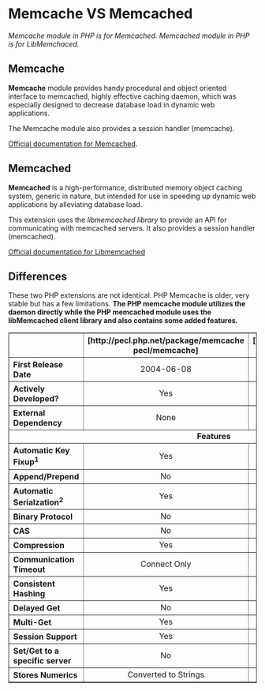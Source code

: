 # Memcache VS Memcached

_Memcache module in PHP is for Memcached._
_Memcached module in PHP is for LibMemchaced._


## Memcache

**Memcache** module provides handy procedural and object 
oriented interface to memcached, highly effective caching daemon, 
which was especially designed to decrease database load 
in dynamic web applications.

The Memcache module also provides a session handler (memcache).

[Official documentation for Memcached](http://www.memcached.org/).


## Memcached

**Memcached** is a high-performance, distributed memory object 
caching system, generic in nature, but intended for use 
in speeding up dynamic web applications by alleviating 
database load.

This extension uses the *libmemcached library* to provide an API 
for communicating with memcached servers. It also provides 
a session handler (memcached).

[Official documentation for Libmemcached](http://libmemcached.org/libMemcached.html)

## Differences

These two PHP extensions are not identical. 
PHP Memcache is older, very stable but has a few limitations. 
**The PHP memcache module utilizes the daemon directly 
while the PHP memcached module uses the libMemcached client library and also contains some added features.**

<table border=1 cellpadding=5>
    <tr>
        <th> </th>
        <th>[http://pecl.php.net/package/memcache pecl/memcache]</th>
        <th>[http://pecl.php.net/package/memcached pecl/memcached]</th>
    </tr>
    <tr>
        <th align="left">First Release Date</th>
        <td align="center">2004-06-08</td>
        <td align="center">2009-01-29 (beta)</td>
    </tr>
    <tr>
        <th align="left">Actively Developed?</th>
        <td align="center">Yes</td>
        <td align="center">Yes</td>
    </tr>
    <tr>
        <th align="left">External Dependency</th>
        <td align="center">None</td>
        <td align="center"><a href="http://tangent.org/552/libmemcached.html">libmemcached</a></td>
    </tr>
    <tr>
        <td colspan=3 align="center"><strong>Features</strong></td>
    </tr>
    <tr>
        <th align="left">Automatic Key Fixup<sup>1</sup></th>
        <td align="center">Yes</td>
        <td align="center">No</td>
    </tr>
    <tr>
        <th align="left">Append/Prepend</th>
        <td align="center">No</td>
        <td align="center">Yes</td>
    </tr>
    <tr>
        <th align="left">Automatic Serialzation<sup>2</sup></th>
        <td align="center">Yes</td>
        <td align="center">Yes</td>
    </tr>
    <tr>
        <th align="left">Binary Protocol</th>
        <td align="center">No</td>
        <td align="center">Optional</td>
    </tr>
    <tr>
        <th align="left">CAS</th>
        <td align="center">No</td>
        <td align="center">Yes</td>
    </tr>
    <tr>
        <th align="left">Compression</th>
        <td align="center">Yes</td>
        <td align="center">Yes</td>
    </tr>
    <tr>
        <th align="left">Communication Timeout</th>
        <td align="center">Connect Only</td>
        <td align="center">Various Options</td>
    </tr>
    <tr>
        <th align="left">Consistent Hashing</th>
        <td align="center">Yes</td>
        <td align="center">Yes</td>
    </tr>
    <tr>
        <th align="left">Delayed Get</th>
        <td align="center">No</td>
        <td align="center">Yes</td>
    </tr>
    <tr>
        <th align="left">Multi-Get</th>
        <td align="center">Yes</td>
        <td align="center">Yes</td>
    </tr>
    <tr>
        <th align="left">Session Support</th>
        <td align="center">Yes</td>
        <td align="center">Yes</td>
    </tr>
    <tr>
        <th align="left">Set/Get to a specific server</th>
        <td align="center">No</td>
        <td align="center">Yes</td>
    </tr>
    <tr>
        <th align="left">Stores Numerics</th>
        <td align="center">Converted to Strings</td>
        <td align="center">Yes</td>
    </tr>
</table>